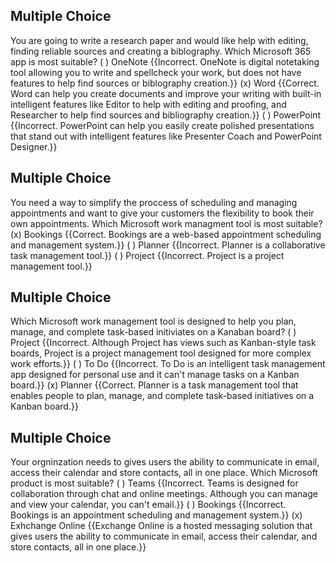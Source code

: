 ## Multiple Choice
You are going to write a research paper and would like help with editing, finding reliable sources and creating a biblography. Which Microsoft 365 app is most suitable?
( ) OneNote {{Incorrect. OneNote is digital notetaking tool allowing you to write and spellcheck your work, but does not have features to help find sources or biblography creation.}}
(x) Word {{Correct. Word can help you create documents and improve your writing with built-in intelligent features like Editor to help with editing and proofing, and Researcher to help find sources and bibliography creation.}}
( ) PowerPoint {{Incorrect. PowerPoint can help you easily create polished presentations that stand out with intelligent features like Presenter Coach and PowerPoint Designer.}}

## Multiple Choice
You need a way to simplify the proccess of scheduling and managing appointments and want to give your customers the flexibility to book their own appointments. Which Microsoft work managment tool is most suitable?
(x) Bookings {{Correct. Bookings are a web-based appointment scheduling and management system.}}
( ) Planner {{Incorrect. Planner is a collaborative task management tool.}}
( ) Project {{Incorrect. Project is a project management tool.}}

## Multiple Choice
Which Microsoft work management tool is designed to help you plan, manage, and complete task-based initiviates on a Kanaban board?
( ) Project {{Incorrect. Although Project has views such as Kanban-style task boards, Project is a project management tool designed for more complex work efforts.}}
( ) To Do {{Incorrect. To Do is an intelligent task management app designed for personal use and it can't manage tasks on a Kanban board.}}
(x) Planner {{Correct. Planner is a task management tool that enables people to plan, manage, and complete task-based initiatives on a Kanban board.}}

## Multiple Choice
Your orgninzation needs to gives users the ability to communicate in email, access their calendar and store contacts, all in one place. Which Microsoft product is most suitable?
( ) Teams {{Incorrect. Teams is designed for collaboration through chat and online meetings. Although you can manage and view your calendar, you can't email.}}
( ) Bookings {{Incorrect. Bookings is an appointment scheduling and management system.}}
(x) Exhchange Online {{Exchange Online is a hosted messaging solution that gives users the ability to communicate in email, access their calendar, and store contacts, all in one place.}}

